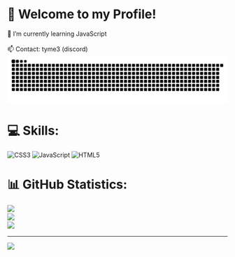 # 🚪 Welcome to my Profile!
🎈 I’m currently learning JavaScript<br><br>📫 Contact: tyme3 (discord)<br>
![](https://raw.githubusercontent.com/don-cryptus/don-cryptus/output/github-contribution-grid-snake-dark.svg#gh-dark-mode-only)

# 💻 Skills:
![CSS3](https://img.shields.io/badge/css3-%231572B6.svg?style=for-the-badge&logo=css3&logoColor=white) ![JavaScript](https://img.shields.io/badge/javascript-%23323330.svg?style=for-the-badge&logo=javascript&logoColor=%23F7DF1E) ![HTML5](https://img.shields.io/badge/adobephotoshop-%2331A8FF.svg?style=for-the-badge&logo=adobephotoshop&logoColor=white)
# 📊 GitHub Statistics:
![](https://github-readme-stats.vercel.app/api?username=Tymek&theme=dark&hide_border=false&include_all_commits=false&count_private=false)<br/>
![](https://github-readme-streak-stats.herokuapp.com/?user=Tymek&theme=dark&hide_border=false)<br/>
![](https://github-readme-stats.vercel.app/api/top-langs/?username=Tymek&theme=dark&hide_border=false&include_all_commits=false&count_private=false&layout=compact)

---
[![](https://visitcount.itsvg.in/api?id=Tymek&icon=0&color=0)](https://visitcount.itsvg.in)

 
